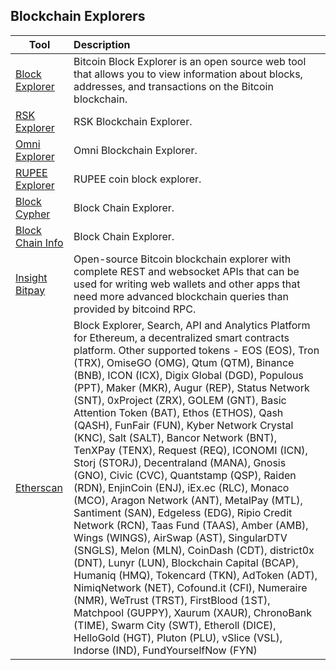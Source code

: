 ## Blockchain Explorers

| Tool	|      Description     	|
|----------	|:------	|
|<a href="https://blockexplorer.com/" target="_blank" >Block Explorer</a>|Bitcoin Block Explorer is an open source web tool that allows you to view information about blocks, addresses, and transactions on the Bitcoin blockchain.|
|<a href="https://explorer.rsk.co/home" target="_blank" >RSK Explorer</a>|RSK Blockchain Explorer.|
|<a href="https://omniexplorer.info/" target="_blank" >Omni Explorer</a>|Omni Blockchain Explorer.|
|<a href="http://rupexplorer.com/" target="_blank" >RUPEE Explorer</a>|RUPEE coin block explorer.|
|<a href="https://live.blockcypher.com/" target="_blank" >Block Cypher</a>|Block Chain Explorer.|
|<a href="https://blockchain.info/" target="_blank" >Block Chain Info</a>|Block Chain Explorer.|
|<a href="https://insight.bitpay.com/" target="_blank" >Insight Bitpay</a>|Open-source Bitcoin blockchain explorer with complete REST and websocket APIs that can be used for writing web wallets and other apps that need more advanced blockchain queries than provided by bitcoind RPC.|
|<a href="https://etherscan.io/tokens" target="_blank" >Etherscan</a>|Block Explorer, Search, API and Analytics Platform for Ethereum, a decentralized smart contracts platform. Other supported tokens - EOS (EOS), Tron (TRX), OmiseGO (OMG), Qtum (QTM), Binance (BNB), ICON (ICX), Digix Global (DGD), Populous (PPT), Maker (MKR), Augur (REP), Status Network (SNT), 0xProject (ZRX), GOLEM (GNT), Basic Attention Token (BAT), Ethos (ETHOS), Qash (QASH), FunFair (FUN), Kyber Network Crystal (KNC), Salt (SALT), Bancor Network (BNT), TenXPay (TENX), Request (REQ), ICONOMI (ICN), Storj (STORJ),  Decentraland (MANA), Gnosis (GNO), Civic (CVC), Quantstamp (QSP), Raiden (RDN), EnjinCoin (ENJ), iEx.ec (RLC), Monaco (MCO), Aragon Network (ANT), MetalPay (MTL), Santiment (SAN), Edgeless (EDG), Ripio Credit Network (RCN), Taas Fund (TAAS), Amber (AMB), Wings (WINGS), AirSwap (AST), SingularDTV (SNGLS), Melon (MLN), CoinDash (CDT), district0x (DNT), Lunyr (LUN), Blockchain Capital (BCAP), Humaniq (HMQ), Tokencard (TKN), AdToken (ADT), NimiqNetwork (NET), Cofound.it (CFI), Numeraire (NMR), WeTrust (TRST), FirstBlood (1ST), Matchpool (GUPPY), Xaurum (XAUR), ChronoBank (TIME), Swarm City (SWT), Etheroll (DICE), HelloGold (HGT), Pluton (PLU), vSlice (VSL), Indorse (IND), FundYourselfNow (FYN) |
